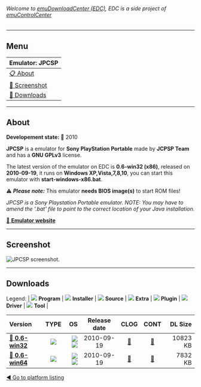 ###### Welcome to [emuDownloadCenter (EDC)](https://github.com/PhoenixInteractiveNL/emuDownloadCenter/wiki/), EDC is a side project of [emuControlCenter](https://github.com/PhoenixInteractiveNL/emuControlCenter/wiki/)
***
## Menu
| **Emulator: JPCSP** |
|:---------|
| [:clipboard: About](#about) |
| [:sunrise: Screenshot](#screenshot) |
| [:floppy_disk: Downloads](#downloads) |
***
## About
**Developement state:** :red_circle: 2010

**JPCSP** is a emulator for **Sony PlayStation Portable** made by **JCPSP Team** and has a **GNU GPLv3** license.

The latest version of the emulator on EDC is **0.6-win32 (x86)**, released on **2010-09-19**, it runs on **Windows XP,Vista,7,8,10**, you can start this emulator with **start-windows-x86.bat**.

:warning: _**Please note:**_ This emulator **needs BIOS image(s)** to start ROM files!

_JPCSP is a Sony Playstation Portable emulator. NOTE: You may have to amend the '.bat' file to point to the correct location of your Java installation._

[:link: **Emulator website**](http://www.jpcsp.org)
***
## Screenshot
![](https://raw.githubusercontent.com/PhoenixInteractiveNL/emuDownloadCenter/master/hooks/jpcsp/emulator_screen_01.jpg "JPCSP screenshot.")
***
## Downloads
Legend: | 
![](https://raw.githubusercontent.com/wiki/PhoenixInteractiveNL/emuDownloadCenter/images_misc/icon_program_24.png) **Program** | 
![](https://raw.githubusercontent.com/wiki/PhoenixInteractiveNL/emuDownloadCenter/images_misc/icon_installer_24.png) **Installer** | 
![](https://raw.githubusercontent.com/wiki/PhoenixInteractiveNL/emuDownloadCenter/images_misc/icon_source_code_24.png) **Source** | 
![](https://raw.githubusercontent.com/wiki/PhoenixInteractiveNL/emuDownloadCenter/images_misc/icon_extra_24.png) **Extra** | 
![](https://raw.githubusercontent.com/wiki/PhoenixInteractiveNL/emuDownloadCenter/images_misc/icon_plugin_24.png) **Plugin** | 
![](https://raw.githubusercontent.com/wiki/PhoenixInteractiveNL/emuDownloadCenter/images_misc/icon_driver_24.png) **Driver** | 
![](https://raw.githubusercontent.com/wiki/PhoenixInteractiveNL/emuDownloadCenter/images_misc/icon_tool_24.png) **Tool** | 
 
| Version | TYPE | OS | Release date | CLOG | CONT | DL Size |
|:--------|:----:|---:|:------------:|:----:|:----:|--------:|
| [:floppy_disk: **0.6-win32**](https://github.com/PhoenixInteractiveNL/edc-repo0005/raw/master/jpcsp/0.6-win32.7z) | ![](https://raw.githubusercontent.com/wiki/PhoenixInteractiveNL/emuDownloadCenter/images_misc/icon_program_24.png) | ![](https://raw.githubusercontent.com/wiki/PhoenixInteractiveNL/emuDownloadCenter/images_misc/logo_windows_24.png)![](https://raw.githubusercontent.com/wiki/PhoenixInteractiveNL/emuDownloadCenter/images_misc/icon_32-bit_24.png) | 2010-09-19 | [:page_facing_up:](https://github.com/PhoenixInteractiveNL/edc-repo0005/blob/master/jpcsp/0.6-win32_changelog.txt) | [:mag_right:](https://github.com/PhoenixInteractiveNL/edc-repo0005/blob/master/jpcsp/0.6-win32_contents.txt) | 10823 KB |
| [:floppy_disk: **0.6-win64**](https://github.com/PhoenixInteractiveNL/edc-repo0005/raw/master/jpcsp/0.6-win64.7z) | ![](https://raw.githubusercontent.com/wiki/PhoenixInteractiveNL/emuDownloadCenter/images_misc/icon_program_24.png) | ![](https://raw.githubusercontent.com/wiki/PhoenixInteractiveNL/emuDownloadCenter/images_misc/logo_windows_24.png)![](https://raw.githubusercontent.com/wiki/PhoenixInteractiveNL/emuDownloadCenter/images_misc/icon_64-bit_24.png) | 2010-09-19 | [:page_facing_up:](https://github.com/PhoenixInteractiveNL/edc-repo0005/blob/master/jpcsp/0.6-win64_changelog.txt) | [:mag_right:](https://github.com/PhoenixInteractiveNL/edc-repo0005/blob/master/jpcsp/0.6-win64_contents.txt) | 7832 KB |

[:arrow_backward: Go to platform listing](https://github.com/PhoenixInteractiveNL/emuDownloadCenter/wiki/EDC-Platform-List)
